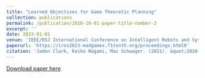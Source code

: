 ```yaml
---
title: "Learned Objectives for Game Theoretic Planning"
collection: publications
permalink: /publication/2010-10-01-paper-title-number-3
excerpt: ''
date: 2023-01-01
venue: 'IEEE/RSJ International Conference on Intelligent Robots and Systems (IROS) 2023; 1st Workshop on Multi-Agent Dynamic Games'
paperurl: 'https://iros2023-madgames.f1tenth.org/proceedings.html0'
citation: 'Jaden Clark, Keiko Nagami, Mac Schwager. (2021). &quot;2010-10-01-paper-title-number-3.md.&quot; <i>IEEE/RSJ International Conference on Intelligent Robots and Systems (IROS) 2023; 1st Workshop on Multi-Agent Dynamic Games</i>.'
---
```


[Download paper here](https://iros2023-madgames.f1tenth.org/proceedings.html)
